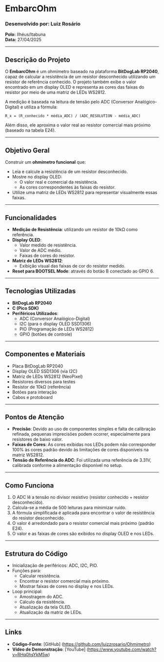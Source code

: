 # EmbarcOhm

### Desenvolvido por: Luiz Rosário  
**Polo:** Ilhéus/Itabuna  
**Data:** 27/04/2025

---

## Descrição do Projeto

O **EmbarcOhm** é um ohmímetro baseado na plataforma **BitDogLab RP2040**, capaz de calcular a resistência de um resistor desconhecido utilizando um resistor de referência conhecido. O projeto também exibe o valor encontrado em um display OLED e representa as cores das faixas do resistor por meio de uma matriz de LEDs WS2812.

A medição é baseada na leitura de tensão pelo ADC (Conversor Analógico-Digital) e utiliza a fórmula:

```
R_x = (R_conhecido * média_ADC) / (ADC_RESOLUTION - média_ADC)
```

Além disso, ele aproxima o valor real ao resistor comercial mais próximo (baseado na tabela E24).

---

## Objetivo Geral

Construir um **ohmímetro funcional** que:

- Leia e calcule a resistência de um resistor desconhecido.
- Mostre no display OLED:
  - O valor real e comercial da resistência.
  - As cores correspondentes às faixas do resistor.
- Utilize uma matriz de LEDs WS2812 para representar visualmente essas faixas.

---

## Funcionalidades

- **Medição de Resistência**: utilizando um resistor de 10kΩ como referência.
- **Display OLED**:
  - Valor medido de resistência.
  - Valor de ADC médio.
  - Faixas de cores do resistor.
- **Matriz de LEDs WS2812**:
  - Exibição visual das faixas de cor do resistor medido.
- **Reset para BOOTSEL Mode**: através do botão B conectado ao GPIO 6.

---

## Tecnologias Utilizadas

- **BitDogLab RP2040**
- **C (Pico SDK)**
- **Periféricos Utilizados**:
  - ADC (Conversor Analógico-Digital)
  - I2C (para o display OLED SSD1306)
  - PIO (Programação de LEDs WS2812)
  - GPIO (botões de controle)

---

## Componentes e Materiais

- Placa BitDogLab RP2040
- Display OLED SSD1306 (via I2C)
- Matriz de LEDs WS2812 (NeoPixel)
- Resistores diversos para testes
- Resistor de 10kΩ (referência)
- Botões para interação
- Cabos e protoboard

---

## Pontos de Atenção

- **Precisão**: Devido ao uso de componentes simples e falta de calibração refinada, pequenas imprecisões podem ocorrer, especialmente para resistores de baixo valor.
- **Faixas de Cores**: As cores exibidas nos LEDs podem não corresponder 100% às cores padrão devido às limitações de cores disponíveis na matriz WS2812.
- **Tensão de Referência do ADC**: Foi utilizada uma referência de 3.31V, calibrada conforme a alimentação disponível no setup.

---

## Como Funciona

1. O ADC lê a tensão no divisor resistivo (resistor conhecido + resistor desconhecido).
2. Calcula-se a média de 500 leituras para minimizar ruído.
3. A fórmula simplificada é aplicada para encontrar o valor de resistência do resistor desconhecido.
4. O valor é arredondado para o resistor comercial mais próximo (padrão E24).
5. O valor e as faixas de cores são exibidos no display OLED e nos LEDs.

---

## Estrutura do Código

- Inicialização de periféricos: ADC, I2C, PIO.
- Funções para:
  - Calcular resistência.
  - Encontrar o resistor comercial mais próximo.
  - Mostrar faixas de cores no display e nos LEDs.
- Loop principal:
  - Amostragem do ADC.
  - Cálculo da resistência.
  - Atualização da tela OLED.
  - Atualização da matriz de LEDs.

---

## Links

- **Código-Fonte**: [GitHub] (https://github.com/luizzrosario/Ohmimetro) 
- **Vídeo de Demonstração**: [YouTube] (https://www.youtube.com/watch?v=RHq0hsYkM5w)
